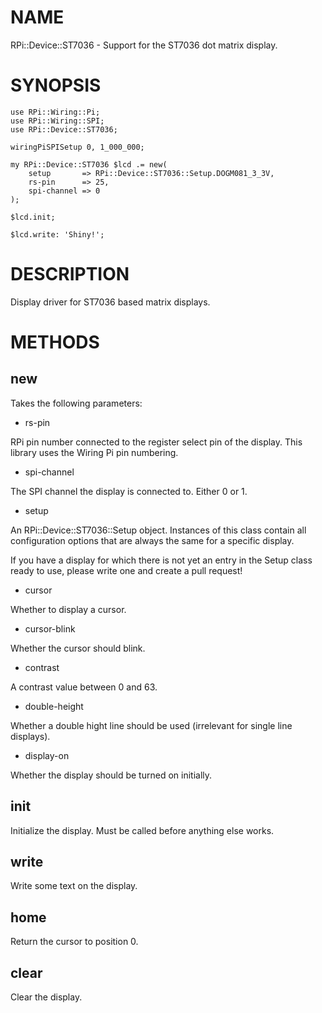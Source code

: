 NAME
====

RPi::Device::ST7036 - Support for the ST7036 dot matrix display.

SYNOPSIS
========

    use RPi::Wiring::Pi;
    use RPi::Wiring::SPI;
    use RPi::Device::ST7036;

    wiringPiSPISetup 0, 1_000_000;

    my RPi::Device::ST7036 $lcd .= new(
        setup       => RPi::Device::ST7036::Setup.DOGM081_3_3V,
        rs-pin      => 25,
        spi-channel => 0
    );

    $lcd.init;

    $lcd.write: 'Shiny!';

DESCRIPTION
===========

Display driver for ST7036 based matrix displays.

METHODS
=======

new
---

Takes the following parameters:

  * rs-pin

RPi pin number connected to the register select pin of the display. This library uses the Wiring Pi pin numbering.

  * spi-channel

The SPI channel the display is connected to. Either 0 or 1.

  * setup

An RPi::Device::ST7036::Setup object. Instances of this class contain all configuration options that are always the same for a specific display.

If you have a display for which there is not yet an entry in the Setup class ready to use, please write one and create a pull request!

  * cursor

Whether to display a cursor.

  * cursor-blink

Whether the cursor should blink.

  * contrast

A contrast value between 0 and 63.

  * double-height

Whether a double hight line should be used (irrelevant for single line displays).

  * display-on

Whether the display should be turned on initially.

init
----

Initialize the display. Must be called before anything else works.

write
-----

Write some text on the display.

home
----

Return the cursor to position 0.

clear
-----

Clear the display.
